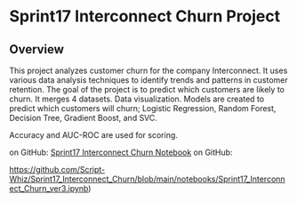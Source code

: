 # Sprint17 Interconnect Churn Project
## Overview
This project analyzes customer churn for the company Interconnect. It uses various data analysis techniques to identify trends and patterns in customer retention. The goal of the project is to predict which customers are likely to churn.  It merges 4 datasets. Data visualization. Models are created to predict which customers will churn; Logistic Regression, Random Forest, Decision Tree, Gradient Boost, and SVC.

Accuracy and AUC-ROC are used for scoring.

on GitHub:
[Sprint17 Interconnect Churn Notebook](https://github.com/Script-Whiz/Sprint17_Interconnect_Churn/blob/0f1208183f323112ee2305210d1bb061a3c5d2c9/notebooks/Sprint17_Interconnect_Churn_ver3.ipynb)
on GitHub: 

https://github.com/Script-Whiz/Sprint17_Interconnect_Churn/blob/main/notebooks/Sprint17_Interconnect_Churn_ver3.ipynb)
